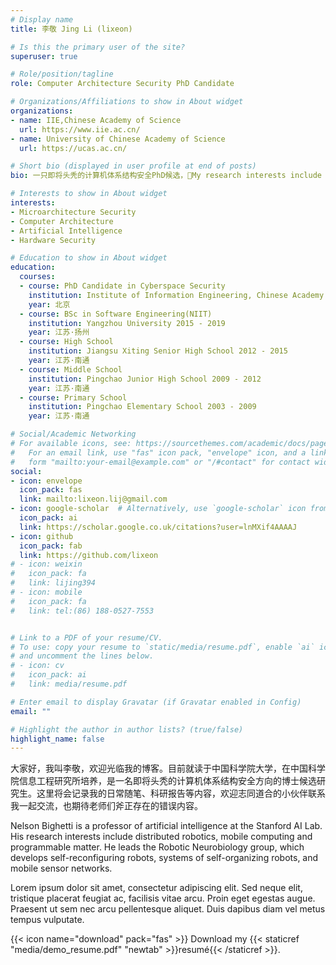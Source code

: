 ```yaml
---
# Display name
title: 李敬 Jing Li (lixeon)

# Is this the primary user of the site?
superuser: true

# Role/position/tagline
role: Computer Architecture Security PhD Candidate

# Organizations/Affiliations to show in About widget
organizations:
- name: IIE,Chinese Academy of Science
  url: https://www.iie.ac.cn/
- name: University of Chinese Academy of Science
  url: https://ucas.ac.cn/

# Short bio (displayed in user profile at end of posts)
bio: 一只即将头秃的计算机体系结构安全PhD候选，My research interests include Computer Architecture, Microarchitecture Security and so on.

# Interests to show in About widget
interests:
- Microarchitecture Security
- Computer Architecture
- Artificial Intelligence
- Hardware Security

# Education to show in About widget
education:
  courses:
  - course: PhD Candidate in Cyberspace Security
    institution: Institute of Information Engineering, Chinese Academy of Sciences 2020 - 2025
    year: 北京
  - course: BSc in Software Engineering(NIIT)
    institution: Yangzhou University 2015 - 2019
    year: 江苏·扬州
  - course: High School
    institution: Jiangsu Xiting Senior High School 2012 - 2015
    year: 江苏·南通
  - course: Middle School
    institution: Pingchao Junior High School 2009 - 2012
    year: 江苏·南通
  - course: Primary School
    institution: Pingchao Elementary School 2003 - 2009
    year: 江苏·南通

# Social/Academic Networking
# For available icons, see: https://sourcethemes.com/academic/docs/page-builder/#icons
#   For an email link, use "fas" icon pack, "envelope" icon, and a link in the
#   form "mailto:your-email@example.com" or "/#contact" for contact widget.
social:
- icon: envelope
  icon_pack: fas
  link: mailto:lixeon.lij@gmail.com
- icon: google-scholar  # Alternatively, use `google-scholar` icon from `ai` icon pack
  icon_pack: ai
  link: https://scholar.google.co.uk/citations?user=lnMXif4AAAAJ
- icon: github
  icon_pack: fab
  link: https://github.com/lixeon
# - icon: weixin
#   icon_pack: fa
#   link: lijing394
# - icon: mobile
#   icon_pack: fa
#   link: tel:(86) 188-0527-7553


# Link to a PDF of your resume/CV.
# To use: copy your resume to `static/media/resume.pdf`, enable `ai` icons in `params.toml`, 
# and uncomment the lines below.
# - icon: cv
#   icon_pack: ai
#   link: media/resume.pdf

# Enter email to display Gravatar (if Gravatar enabled in Config)
email: ""

# Highlight the author in author lists? (true/false)
highlight_name: false
---
```


大家好，我叫李敬，欢迎光临我的博客。目前就读于中国科学院大学，在中国科学院信息工程研究所培养，是一名即将头秃的计算机体系结构安全方向的博士候选研究生。这里将会记录我的日常随笔、科研报告等内容，欢迎志同道合的小伙伴联系我一起交流，也期待老师们斧正存在的错误内容。

Nelson Bighetti is a professor of artificial intelligence at the Stanford AI Lab. His research interests include distributed robotics, mobile computing and programmable matter. He leads the Robotic Neurobiology group, which develops self-reconfiguring robots, systems of self-organizing robots, and mobile sensor networks.

Lorem ipsum dolor sit amet, consectetur adipiscing elit. Sed neque elit, tristique placerat feugiat ac, facilisis vitae arcu. Proin eget egestas augue. Praesent ut sem nec arcu pellentesque aliquet. Duis dapibus diam vel metus tempus vulputate.

{{< icon name="download" pack="fas" >}} Download my {{< staticref "media/demo_resume.pdf" "newtab" >}}resumé{{< /staticref >}}.

